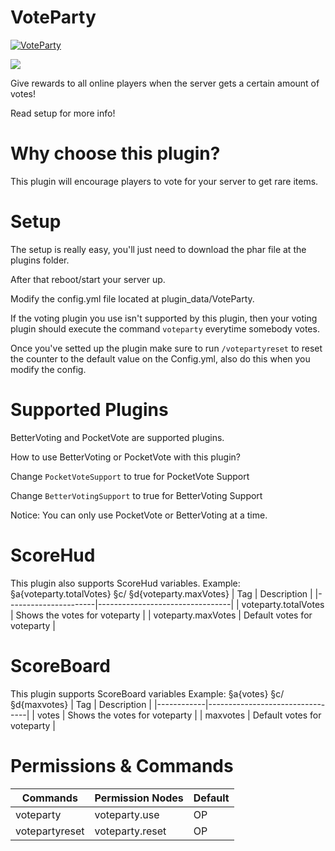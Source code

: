 # VoteParty
[![VoteParty](https://i.imgur.com/515YfKH.png)](https://github.com/ErikPDev/VoteParty/)

[![](https://poggit.pmmp.io/shield.state/VoteParty)](https://poggit.pmmp.io/p/VoteParty)

Give rewards to all online players when the server gets a certain amount of votes! 

Read setup for more info!

# Why choose this plugin?
This plugin will encourage players to vote for your server to get rare items.

# Setup
The setup is really easy, you'll just need to download the phar file at the plugins folder.

After that reboot/start your server up.

Modify the config.yml file located at plugin_data/VoteParty.

If the voting plugin you use isn't supported by this plugin, then your voting plugin should execute the command `voteparty` everytime somebody votes.

Once you've setted up the plugin make sure to run `/votepartyreset` to reset the counter to the default value on the Config.yml, also do this when you modify the config.

# Supported Plugins
BetterVoting and PocketVote are supported plugins.

How to use BetterVoting or PocketVote with this plugin?

Change `PocketVoteSupport` to true for PocketVote Support

Change `BetterVotingSupport` to true for BetterVoting Support

Notice: You can only use PocketVote or BetterVoting at a time.

# ScoreHud
This plugin also supports ScoreHud variables.
Example: §a{voteparty.totalVotes} §c/ §d{voteparty.maxVotes}
| Tag                  | Description                     |
|----------------------|---------------------------------|
| voteparty.totalVotes | Shows the votes for voteparty    |
| voteparty.maxVotes   | Default votes for voteparty      |

# ScoreBoard
This plugin supports ScoreBoard variables
Example: §a{votes} §c/ §d{maxvotes}
| Tag        | Description                     |
|------------|---------------------------------|
| votes      | Shows the votes for voteparty    |
| maxvotes   | Default votes for voteparty      |


# Permissions & Commands
| Commands       | Permission Nodes | Default |
|----------------|------------------|---------|
| voteparty      | voteparty.use    | OP      |
| votepartyreset | voteparty.reset  | OP      |
